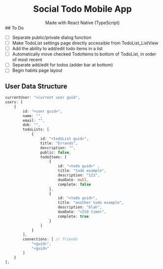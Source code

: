 

<div align="center">
<h1>Social Todo Mobile App</h1>
Made with React Native (TypeScript)
</div>
## To Do

- [ ] Separate public/private dialog function
- [ ] Make TodoList settings page directly accessible from TodoList_ListView 
- [ ] Add the ability to add/edit todo items in a list
- [ ] Automatically move checked TodoItems to bottom of TodoList, in order of most recent
- [ ] Separate add/edit for todos (adder bar at bottom)
- [ ] Begin habits page layout

##  User Data Structure  


```ts
currentUser: "<current user guid",
users: [
    {
        id: "<user guid>",
        name: "",
        email: "",
        dob: "",
        todoLists: [
        	{
                id: "<todoList guid>",
                title: "Errands",
                description: "",
                public: false,
                todoItems: [
                    {
                        id: "<todo guid>" ,
                    	title: "todo example",
                    	description: "123",
                        dueDate: null,
                        complete: false
                    },
                    {
                        id: "<todo guid>",
                        title: "another todo example",
                        description: "blah",
                        dueDate: "<ISO time>",
                        complete: true
                	}
            	]
        	}
        ],
        connections: [ // friends
        	"<guid>",
        	"<guid>"
        ]
    }
];
```
